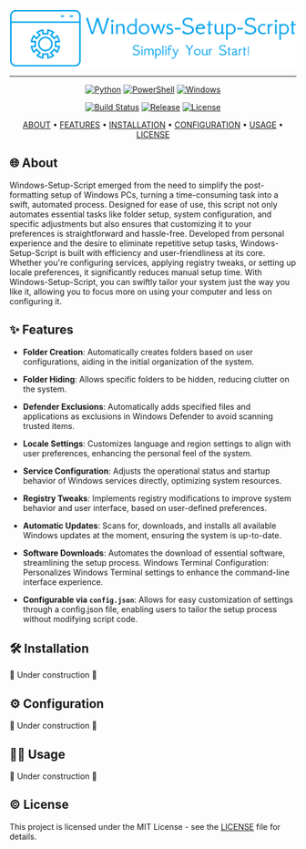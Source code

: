 ![Windows Setup Script Logo](/Windows-Setup-Script/assets/logo.png)

---

<p align="center">
  <a href="https://www.python.org/"><img src="https://img.shields.io/badge/Python-FFD43B?style=for-the-badge&logo=python&logoColor=blue" alt="Python"></a>
  <a href="https://docs.microsoft.com/en-us/powershell/"><img src="https://img.shields.io/badge/PowerShell-%235391FE.svg?style=for-the-badge&logo=powershell&logoColor=white" alt="PowerShell"></a>
  <a href="https://www.microsoft.com/en-us/windows"><img src="https://img.shields.io/badge/Windows-0078D6?style=for-the-badge&logo=windows&logoColor=white" alt="Windows"></a>
</p>

<p align="center">
  <a href="https://github.com/FreakyF/Windows-Setup-Script/actions/workflows/build.yml"><img src="https://img.shields.io/github/actions/workflow/status/FreakyF/Windows-Setup-Script/build?style=for-the-badge" alt="Build Status"></a>
  <a href="https://github.com/FreakyF/Windows-Setup-Script/releases"><img src="https://img.shields.io/github/v/release/FreakyF/Windows-Setup-Script?style=for-the-badge" alt="Release"></a>
  <a href="LICENSE"><img src="https://img.shields.io/badge/License-MIT-yellow.svg?style=for-the-badge" alt="License"></a>
</p>

<p align="center">
  <a href="#about">ABOUT</a> •
  <a href="#features">FEATURES</a> •
  <a href="#installation">INSTALLATION</a> •
  <a href="#configuration">CONFIGURATION</a> •
  <a href="#usage">USAGE</a> •
  <a href="#license">LICENSE</a>
</p>

<a name="about"></a>

## 🌐 About

Windows-Setup-Script emerged from the need to simplify the post-formatting setup of Windows PCs, turning a time-consuming task into a swift, automated process. Designed for ease of use, this script not only automates essential tasks like folder setup, system configuration, and specific adjustments but also ensures that customizing it to your preferences is straightforward and hassle-free. Developed from personal experience and the desire to eliminate repetitive setup tasks, Windows-Setup-Script is built with efficiency and user-friendliness at its core. Whether you're configuring services, applying registry tweaks, or setting up locale preferences, it significantly reduces manual setup time. With Windows-Setup-Script, you can swiftly tailor your system just the way you like it, allowing you to focus more on using your computer and less on configuring it.

<a name="features"></a>

## ✨ Features

* **Folder Creation**: Automatically creates folders based on user configurations, aiding in the initial organization of the system.

* **Folder Hiding**: Allows specific folders to be hidden, reducing clutter on the system.

* **Defender Exclusions**: Automatically adds specified files and applications as exclusions in Windows Defender to avoid scanning trusted items.

* **Locale Settings**: Customizes language and region settings to align with user preferences, enhancing the personal feel of the system.

* **Service Configuration**: Adjusts the operational status and startup behavior of Windows services directly, optimizing system resources.

* **Registry Tweaks**: Implements registry modifications to improve system behavior and user interface, based on user-defined preferences.

* **Automatic Updates**: Scans for, downloads, and installs all available Windows updates at the moment, ensuring the system is up-to-date.

* **Software Downloads**: Automates the download of essential software, streamlining the setup process.
Windows Terminal Configuration: Personalizes Windows Terminal settings to enhance the command-line interface experience.

* **Configurable via `config.json`**: Allows for easy customization of settings through a config.json file, enabling users to tailor the setup process without modifying script code.

<a name="installation"></a>

## 🛠️ Installation

🚧 Under construction 🚧

<a name="configuration"></a>

## ⚙️ Configuration

🚧 Under construction 🚧

<a name="usage"></a>

## 👩‍💻 Usage

🚧 Under construction 🚧

<a name="license"></a>

## © License

This project is licensed under the MIT License - see the [LICENSE](LICENSE) file for details.
